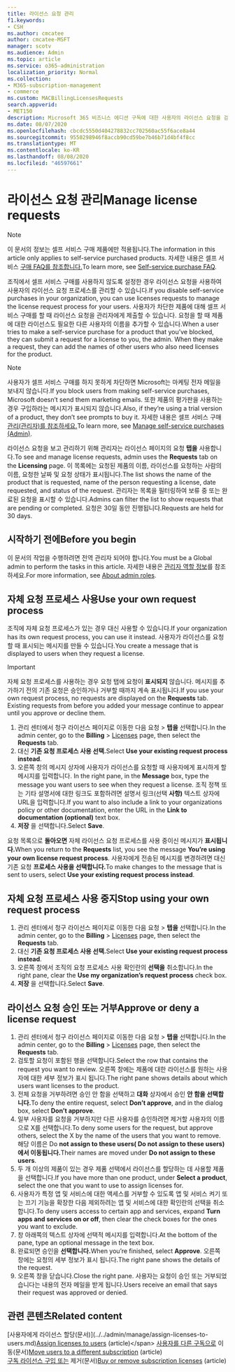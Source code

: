 ```yaml
---
title: 라이선스 요청 관리
f1.keywords:
- CSH
ms.author: cmcatee
author: cmcatee-MSFT
manager: scotv
ms.audience: Admin
ms.topic: article
ms.service: o365-administration
localization_priority: Normal
ms.collection:
- M365-subscription-management
- commerce
ms.custom: MACBillingLicensesRequests
search.appverid:
- MET150
description: Microsoft 365 비즈니스 에디션 구독에 대한 사용자의 라이선스 요청을 검토하고 승인하거나 거부하는 방법을 자세히 알아보습니다.
ms.date: 08/07/2020
ms.openlocfilehash: cbcdc5550d404278832cc702560ac55f6ace8a44
ms.sourcegitcommit: 9550298946f8accb90cd59be7b46b71d4bf4f8cc
ms.translationtype: MT
ms.contentlocale: ko-KR
ms.lasthandoff: 08/08/2020
ms.locfileid: "46597661"
---
```

# <a name="manage-license-requests"></a><span data-ttu-id="be881-103">라이선스 요청 관리</span><span class="sxs-lookup"><span data-stu-id="be881-103">Manage license requests</span></span>

> [!NOTE]
> <span data-ttu-id="be881-104">이 문서의 정보는 셀프 서비스 구매 제품에만 적용됩니다.</span><span class="sxs-lookup"><span data-stu-id="be881-104">The information in this article only applies to self-service purchased products.</span></span> <span data-ttu-id="be881-105">자세한 내용은 셀프 서비스 [구매 FAQ를 참조합니다.](../subscriptions/self-service-purchase-faq.md)</span><span class="sxs-lookup"><span data-stu-id="be881-105">To learn more, see [Self-service purchase FAQ](../subscriptions/self-service-purchase-faq.md).</span></span>

<span data-ttu-id="be881-106">조직에서 셀프 서비스 구매를 사용하지 않도록 설정한 경우 라이선스 요청을 사용하여 사용자의 라이선스 요청 프로세스를 관리할 수 있습니다.</span><span class="sxs-lookup"><span data-stu-id="be881-106">If you disable self-service purchases in your organization, you can use licenses requests to manage the license request process for your users.</span></span> <span data-ttu-id="be881-107">사용자가 차단한 제품에 대해 셀프 서비스 구매를 할 때 라이선스 요청을 관리자에게 제출할 수 있습니다. 요청을 할 때 제품에 대한 라이선스도 필요한 다른 사용자의 이름을 추가할 수 있습니다.</span><span class="sxs-lookup"><span data-stu-id="be881-107">When a user tries to make a self-service purchase for a product that you’ve blocked, they can submit a request for a license to you, the admin. When they make a request, they can add the names of other users who also need licenses for the product.</span></span>

> [!NOTE]
> <span data-ttu-id="be881-108">사용자가 셀프 서비스 구매를 하지 못하게 차단하면 Microsoft는 마케팅 전자 메일을 보내지 않습니다.</span><span class="sxs-lookup"><span data-stu-id="be881-108">If you block users from making self-service purchases, Microsoft doesn’t send them marketing emails.</span></span> <span data-ttu-id="be881-109">또한 제품의 평가판을 사용하는 경우 구입하라는 메시지가 표시되지 않습니다.</span><span class="sxs-lookup"><span data-stu-id="be881-109">Also, if they’re using a trial version of a product, they don’t see prompts to buy it.</span></span> <span data-ttu-id="be881-110">자세한 내용은 셀프 서비스 구매 [관리(관리자)를 참조하세요.](../subscriptions/manage-self-service-purchases-admins.md)</span><span class="sxs-lookup"><span data-stu-id="be881-110">To learn more, see [Manage self-service purchases (Admin)](../subscriptions/manage-self-service-purchases-admins.md).</span></span>

<span data-ttu-id="be881-111">라이선스 요청을 보고 관리하기 위해  관리자는 라이선스 페이지의 요청 **탭을** 사용합니다.</span><span class="sxs-lookup"><span data-stu-id="be881-111">To see and manage license requests, admin uses the **Requests** tab on the **Licensing** page.</span></span> <span data-ttu-id="be881-112">이 목록에는 요청된 제품의 이름, 라이선스를 요청하는 사람의 이름, 요청한 날짜 및 요청 상태가 표시됩니다.</span><span class="sxs-lookup"><span data-stu-id="be881-112">The list shows the name of the product that is requested, name of the person requesting a license, date requested, and status of the request.</span></span> <span data-ttu-id="be881-113">관리자는 목록을 필터링하여 보류 중 또는 완료된 요청을 표시할 수 있습니다.</span><span class="sxs-lookup"><span data-stu-id="be881-113">Admins can filter the list to show requests that are pending or completed.</span></span> <span data-ttu-id="be881-114">요청은 30일 동안 진행됩니다.</span><span class="sxs-lookup"><span data-stu-id="be881-114">Requests are held for 30 days.</span></span>

## <a name="before-you-begin"></a><span data-ttu-id="be881-115">시작하기 전에</span><span class="sxs-lookup"><span data-stu-id="be881-115">Before you begin</span></span>

<span data-ttu-id="be881-116">이 문서의 작업을 수행하려면 전역 관리자 되어야 합니다.</span><span class="sxs-lookup"><span data-stu-id="be881-116">You must be a Global admin to perform the tasks in this article.</span></span> <span data-ttu-id="be881-117">자세한 내용은 [관리자 역할 정보](../../admin/add-users/about-admin-roles.md)를 참조하세요.</span><span class="sxs-lookup"><span data-stu-id="be881-117">For more information, see [About admin roles](../../admin/add-users/about-admin-roles.md).</span></span>

## <a name="use-your-own-request-process"></a><span data-ttu-id="be881-118">자체 요청 프로세스 사용</span><span class="sxs-lookup"><span data-stu-id="be881-118">Use your own request process</span></span>

<span data-ttu-id="be881-119">조직에 자체 요청 프로세스가 있는 경우 대신 사용할 수 있습니다.</span><span class="sxs-lookup"><span data-stu-id="be881-119">If your organization has its own request process, you can use it instead.</span></span> <span data-ttu-id="be881-120">사용자가 라이선스를 요청할 때 표시되는 메시지를 만들 수 있습니다.</span><span class="sxs-lookup"><span data-stu-id="be881-120">You create a message that is displayed to users when they request a license.</span></span>

> [!IMPORTANT]
> <span data-ttu-id="be881-121">자체 요청 프로세스를 사용하는 경우 요청 탭에 요청이 **표시되지** 않습니다. 메시지를 추가하기 전의 기존 요청은 승인하거나 거부할 때까지 계속 표시됩니다.</span><span class="sxs-lookup"><span data-stu-id="be881-121">If you use your own request process, no requests are displayed on the **Requests** tab. Existing requests from before you added your message continue to appear until you approve or decline them.</span></span>

1. <span data-ttu-id="be881-122">관리 센터에서 청구 라이선스 페이지로 이동한 다음 요청  >  <a href="https://go.microsoft.com/fwlink/p/?linkid=842264" target="_blank"></a> **탭을** 선택합니다.</span><span class="sxs-lookup"><span data-stu-id="be881-122">In the admin center, go to the **Billing** > <a href="https://go.microsoft.com/fwlink/p/?linkid=842264" target="_blank">Licenses</a> page, then select the **Requests** tab.</span></span>
2. <span data-ttu-id="be881-123">대신 **기존 요청 프로세스 사용 선택.**</span><span class="sxs-lookup"><span data-stu-id="be881-123">Select **Use your existing request process instead**.</span></span>
3. <span data-ttu-id="be881-124">오른쪽 창의 메시지 상자에 사용자가 라이선스를 요청할 때 사용자에게 표시하게 할 메시지를 입력합니다. </span><span class="sxs-lookup"><span data-stu-id="be881-124">In the right pane, in the **Message** box, type the message you want users to see when they request a license.</span></span> <span data-ttu-id="be881-125">조직 정책 또는 기타 설명서에 대한 링크도 포함하려면 설명서 링크(선택 **사항)** 텍스트 상자에 URL을 입력합니다.</span><span class="sxs-lookup"><span data-stu-id="be881-125">If you want to also include a link to your organizations policy or other documentation, enter the URL in the **Link to documentation (optional)** text box.</span></span>
4. <span data-ttu-id="be881-126">**저장** 을 선택합니다.</span><span class="sxs-lookup"><span data-stu-id="be881-126">Select **Save**.</span></span>

<span data-ttu-id="be881-127">요청 목록으로 **돌아오면** 자체 라이선스 요청 프로세스를 사용 중이신 메시지가 **표시됩니다.**</span><span class="sxs-lookup"><span data-stu-id="be881-127">When you return to the **Requests** list, you see the message **You’re using your own license request process**.</span></span> <span data-ttu-id="be881-128">사용자에게 전송된 메시지를 변경하려면 대신 기존 요청 **프로세스 사용을 선택합니다.**</span><span class="sxs-lookup"><span data-stu-id="be881-128">To make changes to the message that is sent to users, select **Use your existing request process instead**.</span></span>

## <a name="stop-using-your-own-request-process"></a><span data-ttu-id="be881-129">자체 요청 프로세스 사용 중지</span><span class="sxs-lookup"><span data-stu-id="be881-129">Stop using your own request process</span></span>

1. <span data-ttu-id="be881-130">관리 센터에서 청구 라이선스 페이지로 이동한 다음 요청  >  <a href="https://go.microsoft.com/fwlink/p/?linkid=842264" target="_blank"></a> **탭을** 선택합니다.</span><span class="sxs-lookup"><span data-stu-id="be881-130">In the admin center, go to the **Billing** > <a href="https://go.microsoft.com/fwlink/p/?linkid=842264" target="_blank">Licenses</a> page, then select the **Requests** tab.</span></span>
2. <span data-ttu-id="be881-131">대신 **기존 요청 프로세스 사용 선택.**</span><span class="sxs-lookup"><span data-stu-id="be881-131">Select **Use your existing request process instead**.</span></span>
3. <span data-ttu-id="be881-132">오른쪽 창에서 조직의 요청 프로세스 사용 확인란의 **선택을** 취소합니다.</span><span class="sxs-lookup"><span data-stu-id="be881-132">In the right pane, clear the **Use my organization’s request process** check box.</span></span>
4. <span data-ttu-id="be881-133">**저장** 을 선택합니다.</span><span class="sxs-lookup"><span data-stu-id="be881-133">Select **Save**.</span></span>

## <a name="approve-or-deny-a-license-request"></a><span data-ttu-id="be881-134">라이선스 요청 승인 또는 거부</span><span class="sxs-lookup"><span data-stu-id="be881-134">Approve or deny a license request</span></span>

1. <span data-ttu-id="be881-135">관리 센터에서 청구 라이선스 페이지로 이동한 다음 요청  >  <a href="https://go.microsoft.com/fwlink/p/?linkid=842264" target="_blank"></a> **탭을** 선택합니다.</span><span class="sxs-lookup"><span data-stu-id="be881-135">In the admin center, go to the **Billing** > <a href="https://go.microsoft.com/fwlink/p/?linkid=842264" target="_blank">Licenses</a> page, then select the **Requests** tab.</span></span>
2. <span data-ttu-id="be881-136">검토할 요청이 포함된 행을 선택합니다.</span><span class="sxs-lookup"><span data-stu-id="be881-136">Select the row that contains the request you want to review.</span></span> <span data-ttu-id="be881-137">오른쪽 창에는 제품에 대한 라이선스를 원하는 사용자에 대한 세부 정보가 표시 됩니다.</span><span class="sxs-lookup"><span data-stu-id="be881-137">The right pane shows details about which users want licenses to the product.</span></span>
3. <span data-ttu-id="be881-138">전체 요청을 거부하려면 승인 안 함을 선택하고 **대화** 상자에서 승인 **안 함을 선택합니다.**</span><span class="sxs-lookup"><span data-stu-id="be881-138">To deny the entire request, select **Don’t approve**, and in the dialog box, select **Don’t approve**.</span></span>
4. <span data-ttu-id="be881-139">일부 사용자를 요청을 거부하지만 다른 사용자를 승인하려면 제거할 사용자의 이름으로 X를 선택합니다.</span><span class="sxs-lookup"><span data-stu-id="be881-139">To deny some users for the request, but approve others, select the X by the name of the users that you want to remove.</span></span> <span data-ttu-id="be881-140">해당 이름은 Do **not assign to these users( Do not assign to these users)에서 이동됩니다.**</span><span class="sxs-lookup"><span data-stu-id="be881-140">Their names are moved under **Do not assign to these users**.</span></span>
5. <span data-ttu-id="be881-141">두 개 이상의 제품이 있는 경우 제품 선택에서 라이선스를 할당하는 데 사용할 제품을 선택합니다.</span><span class="sxs-lookup"><span data-stu-id="be881-141">If you have more than one product, under **Select a product**, select the one that you want to use to assign licenses for.</span></span>
6. <span data-ttu-id="be881-142">사용자가 특정 앱 및 서비스에 대한 액세스를 거부할 수 있도록 앱 및 서비스 켜기 또는 끄기 기능을 확장한 다음 제외하려는 앱 및 서비스에 대한 확인란의 선택을 취소합니다.</span><span class="sxs-lookup"><span data-stu-id="be881-142">To deny users access to certain app and services, expand **Turn apps and services on or off**, then clear the check boxes for the ones you want to exclude.</span></span>
7. <span data-ttu-id="be881-143">창 아래쪽의 텍스트 상자에 선택적 메시지를 입력합니다.</span><span class="sxs-lookup"><span data-stu-id="be881-143">At the bottom of the pane, type an optional message in the text box.</span></span>
8. <span data-ttu-id="be881-144">완료되면 승인을 **선택합니다.**</span><span class="sxs-lookup"><span data-stu-id="be881-144">When you’re finished, select **Approve**.</span></span> <span data-ttu-id="be881-145">오른쪽 창에는 요청의 세부 정보가 표시 됩니다.</span><span class="sxs-lookup"><span data-stu-id="be881-145">The right pane shows the details of the request.</span></span>
9. <span data-ttu-id="be881-146">오른쪽 창을 닫습니다.</span><span class="sxs-lookup"><span data-stu-id="be881-146">Close the right pane.</span></span>
    <span data-ttu-id="be881-147">사용자는 요청이 승인 또는 거부되었습니다는 내용의 전자 메일을 받게 됩니다.</span><span class="sxs-lookup"><span data-stu-id="be881-147">Users receive an email that says their request was approved or denied.</span></span>

## <a name="related-content"></a><span data-ttu-id="be881-148">관련 콘텐츠</span><span class="sxs-lookup"><span data-stu-id="be881-148">Related content</span></span>

<span data-ttu-id="be881-149">[사용자에게 라이선스 할당(문서)\](../../admin/manage/assign-licenses-to-users.md)</span><span class="sxs-lookup"><span data-stu-id="be881-149">[Assign licenses to users](../../admin/manage/assign-licenses-to-users.md) (article)\</span></span>
<span data-ttu-id="be881-150">[사용자를 다른 구독으로](../subscriptions/move-users-different-subscription.md) 이동(문서)</span><span class="sxs-lookup"><span data-stu-id="be881-150">[Move users to a different subscription](../subscriptions/move-users-different-subscription.md) (article)</span></span>\
<span data-ttu-id="be881-151">[구독 라이선스 구입 또는](buy-licenses.md) 제거(문서)</span><span class="sxs-lookup"><span data-stu-id="be881-151">[Buy or remove subscription licenses](buy-licenses.md) (article)</span></span>